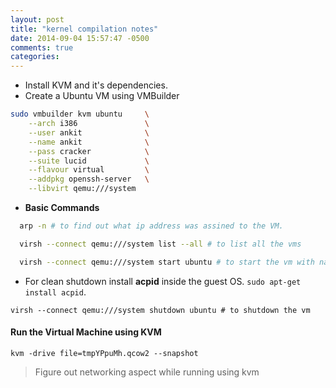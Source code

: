 ```yaml
---
layout: post
title: "kernel compilation notes"
date: 2014-09-04 15:57:47 -0500
comments: true
categories: 
---
```


- Install KVM and it's dependencies.
- Create a Ubuntu VM using VMBuilder

```sh
sudo vmbuilder kvm ubuntu     \
    --arch i386               \
    --user ankit              \
    --name ankit              \
    --pass cracker            \
    --suite lucid             \
    --flavour virtual         \
    --addpkg openssh-server   \
    --libvirt qemu:///system
```
- **Basic Commands**

```sh
  arp -n # to find out what ip address was assined to the VM.

  virsh --connect qemu:///system list --all # to list all the vms

  virsh --connect qemu:///system start ubuntu # to start the vm with name ubuntu
```
- For clean shutdown install **acpid** inside the guest OS. `sudo apt-get install acpid`.

```
virsh --connect qemu:///system shutdown ubuntu # to shutdown the vm
```

#### Run the Virtual Machine using KVM

```
kvm -drive file=tmpYPpuMh.qcow2 --snapshot
```
> Figure out networking aspect while running using kvm




